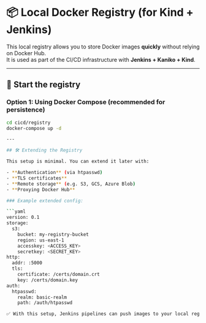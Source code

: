 # 📦 Local Docker Registry (for Kind + Jenkins)

This local registry allows you to store Docker images **quickly** without relying on Docker Hub.  
It is used as part of the CI/CD infrastructure with **Jenkins + Kaniko + Kind**.

---

## 🚀 Start the registry

### Option 1: Using Docker Compose (recommended for persistence)

```bash
cd cicd/registry
docker-compose up -d

---

## 🛠️ Extending the Registry

This setup is minimal. You can extend it later with:

- **Authentication** (via htpasswd)  
- **TLS certificates**  
- **Remote storage** (e.g. S3, GCS, Azure Blob)  
- **Proxying Docker Hub**  

### Example extended config:

```yaml
version: 0.1
storage:
  s3:
    bucket: my-registry-bucket
    region: us-east-1
    accesskey: <ACCESS_KEY>
    secretkey: <SECRET_KEY>
http:
  addr: :5000
  tls:
    certificate: /certs/domain.crt
    key: /certs/domain.key
auth:
  htpasswd:
    realm: basic-realm
    path: /auth/htpasswd

✅ With this setup, Jenkins pipelines can push images to your local registry using Kaniko, and then Kind can pull them directly.